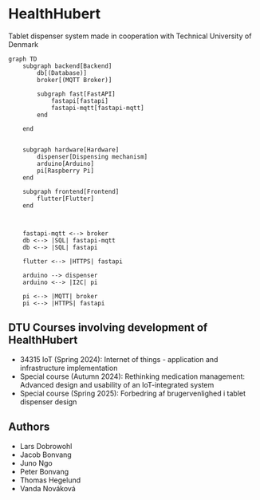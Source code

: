 # HealthHubert
Tablet dispenser system made in cooperation with Technical University of Denmark

```mermaid
graph TD
    subgraph backend[Backend]
        db[(Database)]
        broker[(MQTT Broker)]

        subgraph fast[FastAPI]
            fastapi[fastapi]
            fastapi-mqtt[fastapi-mqtt]
        end
        
    end


    subgraph hardware[Hardware]
        dispenser[Dispensing mechanism]
        arduino[Arduino]
        pi[Raspberry Pi]
    end

    subgraph frontend[Frontend]
        flutter[Flutter]
    end

    

    fastapi-mqtt <--> broker
    db <--> |SQL| fastapi-mqtt
    db <--> |SQL| fastapi

    flutter <--> |HTTPS| fastapi

    arduino --> dispenser
    arduino <--> |I2C| pi
    
    pi <--> |MQTT| broker
    pi <--> |HTTPS| fastapi
```

## DTU Courses involving development of HealthHubert
- 34315 IoT (Spring 2024):         Internet of things - application and infrastructure implementation
- Special course (Autumn 2024):    Rethinking medication management: Advanced design and usability of an IoT-integrated system 
- Special course (Spring 2025):    Forbedring af brugervenlighed i tablet dispenser design

## Authors
- Lars Dobrowohl
- Jacob Bonvang
- Juno Ngo
- Peter Bonvang
- Thomas Hegelund
- Vanda Nováková
